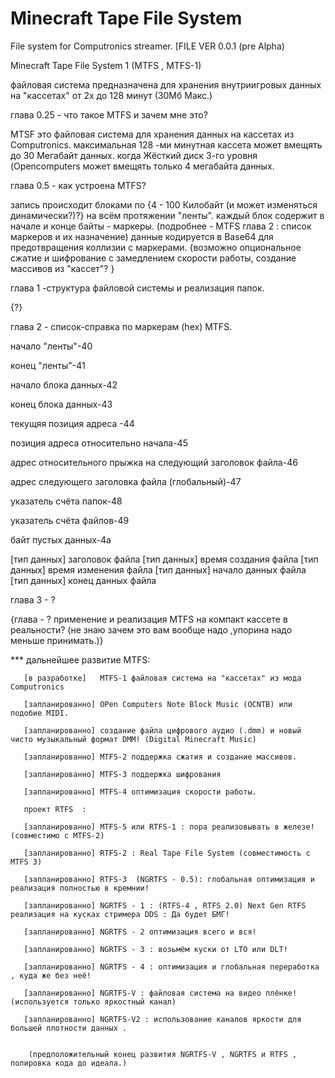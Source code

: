 # Minecraft Tape File System
 File system for Computronics streamer.  [FILE VER 0.0.1 (pre Alpha)
 
 Minecraft Tape File System 1 (MTFS , MTFS-1)

файловая система предназначена для хранения внутриигровых данных на "кассетах" от 2х до 128 минут (30Мб Макс.)


глава 0.25 - что такое MTFS и зачем мне это?

MTSF это файловая система для хранения данных на кассетах из Computronics. 
максимальная 128 -ми минутная кассета может вмещять до 30 Мегабайт данных. когда Жёсткий диск 3-го уровня (Opencomputers может вмещять только 4 мегабайта данных.


глава 0.5 - как устроена MTFS?
 
запись происходит блоками по {4 - 100 Килобайт (и может изменяться динамически?)?} на всём протяжении "ленты". каждый блок содержит в начале и конце байты - маркеры. (подробнее - MTFS глава 2 : список маркеров и их назначение) данные кодируется в Base64 для предотвращения коллизии с маркерами. {возможно опциональное сжатие и шифрование с замедлением скорости работы, создание массивов из "кассет"? }


глава 1 -структура файловой системы и реализация папок.

 {?}

глава 2 - список-справка по маркерам (hex) MTFS.

начало "ленты"-40

конец "ленты"-41

начало блока данных-42

конец блока данных-43

текущяя позиция адреса -44

позиция адреса относительно начала-45

адрес относительного прыжка на следующий заголовок файла-46

адрес следующего заголовка файла (глобальный)-47

указатель счёта папок-48

указатель счёта файлов-49 

байт пустых данных-4a


 
[тип данных] заголовок файла
[тип данных] время создания файла
[тип данных] время изменения файла 
[тип данных] начало данных файла 
[тип данных] конец данных файла 

глава 3 - ?







{глава - ? применение и реализация MTFS на компакт кассете в реальности? (не знаю зачем это вам вообще надо ,упорина надо меньше принимать.)}  

*** дальнейшее развитие MTFS: 

       [в разработке]   MTFS-1 файловая система на "кассетах" из мода Computronics
	   
       [запланированно] OPen Computers Note Block Music (OCNTB) или подобие MIDI.
		
       [запланированно] создание файла цифрового аудио (.dmm) и новый чисто музыкальный формат DMM! (Digital Minecraft Music)
		
       [запланированно] MTFS-2 поддержка сжатия и создание массивов.
	   
       [запланированно] MTFS-3 поддержка шифрования
	   
       [запланированно] MTFS-4 оптимизация скорости работы. 
	   
	   проект RTFS  : 
	   
       [запланированно] МТFS-5 или RTFS-1 : пора реализовывать в железе! (совместимо с MTFS-2)
	   
       [запланированно] RTFS-2 : Real Tape File System (совместимость с MTFS 3)
	   
       [запланированно] RTFS-3  (NGRTFS - 0.5): глобальная оптимизация и реализация полностью в кремнии!
	   
       [запланированно] NGRTFS - 1 : (RTFS-4 , RTFS 2.0) Next Gen RTFS реализация на кусках стримера DDS : Да будет БМГ!
	   
       [запланированно] NGRTFS - 2 оптимизация всего и вся! 
	   
       [запланированно] NGRTFS - 3 : возьмём куски от LTO или DLT! 
	   
       [запланированно] NGRTFS - 4 : оптимизация и глобальная переработка , куда же без неё!
	   
       [запланированно] NGRTFS-V : файловая система на видео плёнке! (используется только яркостный канал)
	   
       [запланированно] NGRTFS-V2 : использование каналов яркости для большей плотности данных .
       
       
        (предположительный конец развития NGRTFS-V , NGRTFS и RTFS , полировка кода до идеала.) 
